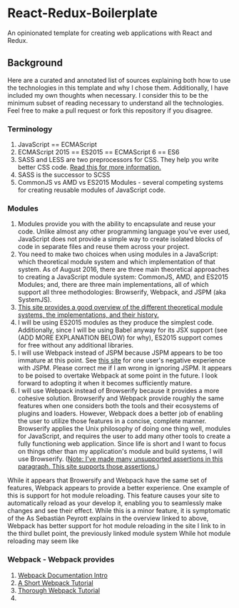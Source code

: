 # React-Redux-Boilerplate

An opinionated template for creating web applications with React and Redux.

## Background

Here are a curated and annotated list of sources explaining both how to use the technologies in this template and why I chose them. Additionally, I have included my own thoughts when necessary. I consider this to be the minimum subset of reading necessary to understand all the technologies. Feel free to make a pull request or fork this repository if you disagree.

### Terminology
1. JavaScript == ECMAScript
1. ECMAScript 2015 == ES2015 == ECMAScript 6 == ES6
1. SASS and LESS are two preprocessors for CSS. They help you write better CSS code. [Read this for more information.](https://www.keycdn.com/blog/sass-vs-less/)
1.  SASS is the successor to SCSS
1.  CommonJS vs AMD vs ES2015 Modules - several competing systems for creating reusable modules of JavaScript code. 

### Modules
1.  Modules provide you with the ability to encapsulate and reuse your code. Unlike almost any other programming language you've ever used, JavaScript does not provide a simple way to create isolated blocks of code in separate files and reuse them across your project.  
1.  You need to make two choices when using modules in a JavaScript: which theoretical module system and which implementation of that system. As of August 2016, there are three main theoretical approaches to creating a JavaScript module system: CommonJS, AMD, and ES2015 Modules; and, there are three main implementations, all of which support all three methodologies: Browserify, Webpack, and JSPM (aka SystemJS).  
1.  [This site provides a good overview of the different theoretical module systems, the implementations, and their history.](https://auth0.com/blog/javascript-module-systems-showdown/)
1.  I will be using ES2015 modules as they produce the simplest code. Additionally, since I will be using Babel anyway for its JSX support (see (ADD MORE EXPLANATION BELOW) for why), ES2015 support comes for free without any additional libraries.
1.  I will use Webpack instead of JSPM because JSPM appears to be too immature at this point. See [this site](http://ilikekillnerds.com/2016/03/ditching-jspmsystem-js-webpack/) for one user's negative experience with JSPM. Please correct me if I am wrong in ignoring JSPM. It appears to be poised to overtake Webpack at some point in the future. I look forward to adopting it when it becomes sufficiently mature. 
1.  I will use Webpack instead of Browserify because it provides a more cohesive solution. Browserify and Webpack provide roughly the same features when one considers both the tools and their ecosystems of plugins and loaders. However, Webpack does a better job of enabling the user to utilize those features in a concise, complete manner. Browserify applies the Unix philosophy of doing one thing well, modules for JavaScript, and requires the user to add many other tools to create a fully functioning web application. Since life is short and I want to focus on things other than my application's module and build systems, I will use Browserify. ([Note: I've made many unsupported assertions in this paragraph. This site supports those assertions.](https://medium.com/@housecor/browserify-vs-webpack-b3d7ca08a0a9#.pndg60bg2))
 
 While it appears that Browersify and Webpack have the same set of features, Webpack appears to provide a better experience. One example of this is support for hot module reloading. This feature causes your site to automatically reload as your develop it, enabling you to seamlessly make changes and see their effect. While this is a minor feature, it is symptomatic of the As Sebastián Peyrott explains in the overview linked to above, Webpack has better support for hot module reloading in the site I link to in the third bullet point, the previously linked module system  While hot module reloading may seem like 

### Webpack - Webpack provides 
1.  [Webpack Documentation Intro](https://webpack.github.io/docs/usage.html)
1.  [A Short Webpack Tutorial](https://webpack.github.io/docs/tutorials/getting-started/)
1.  [Thorough Webpack Tutorial](http://survivejs.com/webpack/introduction/)
1.  

